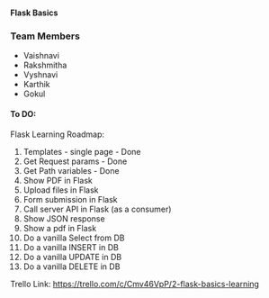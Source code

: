 


#### Flask Basics

### Team Members
- Vaishnavi
- Rakshmitha
- Vyshnavi
- Karthik
- Gokul


#### To DO:
Flask Learning Roadmap:
1. Templates - single page - Done
2. Get Request params - Done
3. Get Path variables - Done
4. Show PDF in Flask
5. Upload files in Flask
6. Form submission in Flask
7. Call server API in Flask (as a consumer)
8. Show JSON response
9. Show a pdf in Flask
10. Do a vanilla Select from DB
11. Do a vanilla INSERT in DB
12. Do a vanilla UPDATE in DB
13. Do a vanilla DELETE in DB

Trello Link:
https://trello.com/c/Cmv46VpP/2-flask-basics-learning
